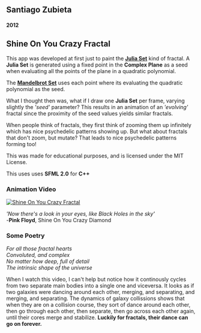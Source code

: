 ## Santiago Zubieta
#### 2012

## Shine On You Crazy Fractal

This app was developed at first just to paint the [**Julia Set**](https://en.wikipedia.org/wiki/Julia_set) kind of fractal. A **Julia Set** is generated using a fixed point in the **Complex Plane** as a seed when evaluating all the points of the plane in a quadratic polynomial.

The **[Mandelbrot Set](https://en.wikipedia.org/wiki/Mandelbrot_set)** uses each point where its evaluating the quadratic polynomial as the seed.

What I thought then was, what if I draw one **Julia Set** per frame, varying slightly the _'seed'_ parameter? This results in an animation of an _'evolving'_ fractal since the proximity of the seed values yields similar fractals.

When people think of fractals, they first think of zooming them up infinitely which has nice psychedelic patterns showing up. But what about fractals that don't zoom, but mutate? That leads to nice psychedelic patterns forming too!

This was made for educational purposes, and is licensed under the MIT License.

This uses uses **SFML 2.0** for **C++**

### Animation Video
[![][01]](https://www.youtube.com/watch?v=-Lhw-qdXUis)

_'Now there's a look in your eyes, like Black Holes in the sky'_  
-**Pink Floyd**, Shine On You Crazy Diamond

### Some Poetry
_For all those fractal hearts  
Convoluted, and complex  
No matter how deep, full of detail  
The intrinsic shape of the universe_

When I watch this video, I can't help but notice how it continously cycles from two separate main bodies into a single one and viceversa. It looks as if two galaxies were dancing around each other, merging, and separating, and merging, and separating. The dynamics of galaxy collissions shows that when they are on a collision course, they sort of dance around each other, then go through each other, then separate, then go across each other again, until their cores merge and stabilize. **Luckily for fractals, their dance can go on forever.**

[01]: https://i.imgur.com/ZwgGgas.png "Shine On You Crazy Fractal"